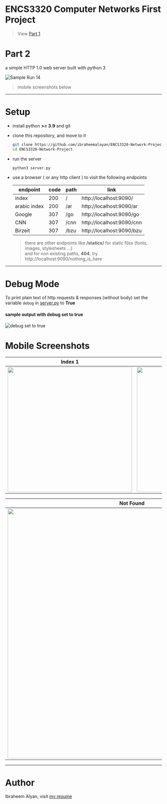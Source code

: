 # ENCS3320 Computer Networks First Project

> View [Part 1](part_1.md)

# Part 2

a simple HTTP 1.0 web server built with python 3

![Sample Run 14](https://i.ibb.co/cwjJKJG/ENCS3320-webp-14-comppressed.webp)

> mobile screenshots below    

---------------------------------------------------------------------------

# Setup

* install python **>= 3.9** and git
* clone this repository, and move to it

    ```bash
    git clone https://github.com/ibraheemalayan/ENCS3320-Network-Project.git    
    cd ENCS3320-Network-Project    
    ```
* run the server    

    ```bash    
    python3 server.py    
    ```

* use a browser ( or any http client ) to visit the following endpoints 

    | endpoint     | code | path | link                      |
    |--------------|------|------|---------------------------|
    | index        | 200  | /    | http://localhost:9090/    |
    | arabic index | 200  | /ar  | http://localhost:9090/ar  |
    | Google       | 307  | /go  | http://localhost:9090/go  |
    | CNN          | 307  | /cnn | http://localhost:9090/cnn |
    | Birzeit      | 307  | /bzu | http://localhost:9090/bzu |

    > there are other endpoints like **/statics/** for static files (fonts, images, stylesheets ...)    
    > and for non existing paths, **404**, try http://localhost:9090/nothing_is_here


---------------------------------------------------------------------------

# Debug Mode

To print plain text of http requests & responses (without body) set the variable `debug` in [server.py](server.py#L13) to **True**

#### sample output with debug set to true

![debug set to true](https://i.ibb.co/8syCyhp/Screen-Shot-2022-05-07-at-14-59-30.png)

# Mobile Screenshots

Index 1                                                          |  Index 2
:---------------------------------------------------------------:|:---------------------------------------------------------------:
<img src="https://i.ibb.co/4pQ5zHH/IMG-1764.png" width="400vw">  |  <img src="https://i.ibb.co/GVD8KNJ/IMG-1765.png" width="400vw">

Not Found                                                        |                     
:---------------------------------------------------------------:|
<img src="https://i.ibb.co/9qvT7Vf/IMG-1766.png" width="800vw">  |



---------------------------------------------------------------------------

# Author

Ibraheem Alyan, visit [my resume](https://www.ibraheemalyan.dev/)